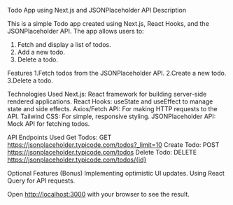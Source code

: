 Todo App using Next.js and JSONPlaceholder API Description

This is a simple Todo app created using Next.js, React Hooks, and the JSONPlaceholder API. The app allows users to:
1. Fetch and display a list of todos.
2. Add a new todo.
3. Delete a todo.

Features
1.Fetch todos from the JSONPlaceholder API.
2.Create a new todo.
3.Delete a todo.

Technologies Used
Next.js: React framework for building server-side rendered applications.
React Hooks: useState and useEffect to manage state and side effects.
Axios/Fetch API: For making HTTP requests to the API.
Tailwind CSS: For simple, responsive styling.
JSONPlaceholder API: Mock API for fetching todos.

API Endpoints Used
Get Todos: GET https://jsonplaceholder.typicode.com/todos?_limit=10
Create Todo: POST https://jsonplaceholder.typicode.com/todos
Delete Todo: DELETE https://jsonplaceholder.typicode.com/todos/{id}

Optional Features (Bonus)
Implementing optimistic UI updates.
Using React Query for API requests.

Open [http://localhost:3000](http://localhost:3000) with your browser to see the result.


